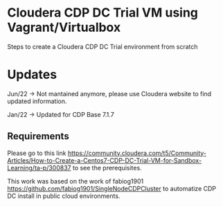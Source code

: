 # Cloudera CDP DC Trial VM using Vagrant/Virtualbox
Steps to create a Cloudera CDP DC Trial environment from scratch

# Updates
Jun/22 -> Not mantained anymore, please use Cloudera website to find updated information.

Jan/22 -> Updated for CDP Base 7.1.7

## Requirements

Please go to this link https://community.cloudera.com/t5/Community-Articles/How-to-Create-a-Centos7-CDP-DC-Trial-VM-for-Sandbox-Learning/ta-p/300837 to see the prerequisites.

This work was based on the work of fabiog1901 https://github.com/fabiog1901/SingleNodeCDPCluster to automatize CDP DC install in public cloud environments.

